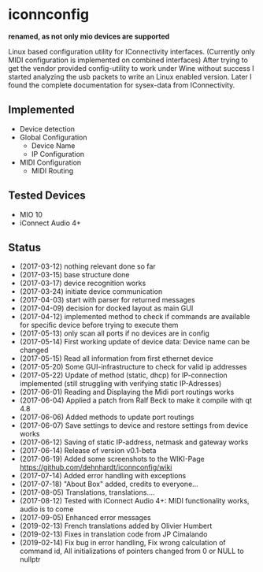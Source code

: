 # iconnconfig
**renamed, as not only mio devices are supported**

Linux based configuration utility for IConnectivity interfaces. (Currently only MIDI configuration is implemented on combined interfaces)
After trying to get the vendor provided config-utility to work under Wine without success I started analyzing the usb packets to write an Linux enabled version.
Later I found the complete documentation for sysex-data from IConnectivity.

## Implemented
* Device detection
* Global Configuration
  * Device Name
  * IP Configuration
* MIDI Configuration
  * MIDI Routing
 
## Tested Devices
* MIO 10
* iConnect Audio 4+

## Status
* (2017-03-12) nothing relevant done so far
* (2017-03-15) base structure done
* (2017-03-17) device recognition works
* (2017-03-24) initiate device communication
* (2017-04-03) start with parser for returned messages
* (2017-04-09) decision for docked layout as main GUI 
* (2017-04-12) implemented method to check if commands are available for specific device before trying to execute them
* (2017-05-13) only scan all ports if no devices are in config
* (2017-05-14) First working update of device data: Device name can be changed
* (2017-05-15) Read all information from first ethernet device
* (2017-05-20) Some GUI-infrastructure to check for valid ip addresses
* (2017-05-22) Update of method (static, dhcp) for IP-connection implemented (still struggling with verifying static IP-Adresses)
* (2017-06-01) Reading and Displaying the Midi port routings works
* (2017-06-04) Applied a patch from Ralf Beck to make it compile with qt 4.8
* (2017-06-06) Added methods to update port routings
* (2017-06-07) Save settings to device and restore settings from device works
* (2017-06-12) Saving of static IP-address, netmask and gateway works
* (2017-06-14) Release of version v0.1-beta
* (2017-06-19) Added some screenshots to the WIKI-Page https://github.com/dehnhardt/iconnconfig/wiki
* (2017-07-14) Added error handling with exceptions
* (2017-07-18) "About Box" added, credits to everyone...
* (2017-08-05) Translations, translations....
* (2017-08-12) Tested with iConnect Audio 4+: MIDI functionality works, audio is to come
* (2017-09-05) Enhanced error messages 
* (2019-02-13) French translations added by Olivier Humbert
* (2019-02-13) Fixes in translation code from JP Cimalando
* (2019-02-14) Fix bug in error handling, Fix wrong calculation of command id, All initializations of pointers changed from 0 or NULL to nullptr

